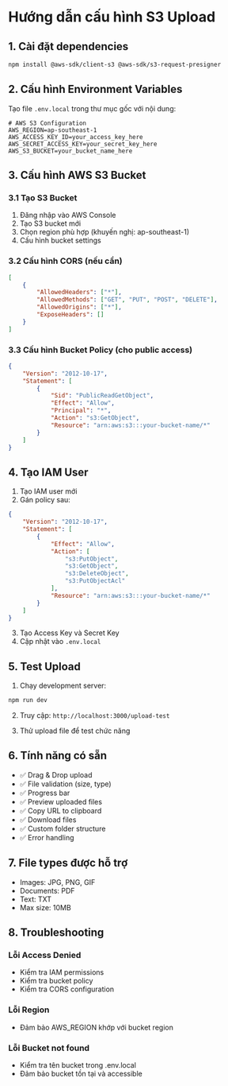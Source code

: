 # Hướng dẫn cấu hình S3 Upload

## 1. Cài đặt dependencies

```bash
npm install @aws-sdk/client-s3 @aws-sdk/s3-request-presigner
```

## 2. Cấu hình Environment Variables

Tạo file `.env.local` trong thư mục gốc với nội dung:

```env
# AWS S3 Configuration
AWS_REGION=ap-southeast-1
AWS_ACCESS_KEY_ID=your_access_key_here
AWS_SECRET_ACCESS_KEY=your_secret_key_here
AWS_S3_BUCKET=your_bucket_name_here
```

## 3. Cấu hình AWS S3 Bucket

### 3.1 Tạo S3 Bucket
1. Đăng nhập vào AWS Console
2. Tạo S3 bucket mới
3. Chọn region phù hợp (khuyến nghị: ap-southeast-1)
4. Cấu hình bucket settings

### 3.2 Cấu hình CORS (nếu cần)
```json
[
    {
        "AllowedHeaders": ["*"],
        "AllowedMethods": ["GET", "PUT", "POST", "DELETE"],
        "AllowedOrigins": ["*"],
        "ExposeHeaders": []
    }
]
```

### 3.3 Cấu hình Bucket Policy (cho public access)
```json
{
    "Version": "2012-10-17",
    "Statement": [
        {
            "Sid": "PublicReadGetObject",
            "Effect": "Allow",
            "Principal": "*",
            "Action": "s3:GetObject",
            "Resource": "arn:aws:s3:::your-bucket-name/*"
        }
    ]
}
```

## 4. Tạo IAM User

1. Tạo IAM user mới
2. Gán policy sau:

```json
{
    "Version": "2012-10-17",
    "Statement": [
        {
            "Effect": "Allow",
            "Action": [
                "s3:PutObject",
                "s3:GetObject",
                "s3:DeleteObject",
                "s3:PutObjectAcl"
            ],
            "Resource": "arn:aws:s3:::your-bucket-name/*"
        }
    ]
}
```

3. Tạo Access Key và Secret Key
4. Cập nhật vào `.env.local`

## 5. Test Upload

1. Chạy development server:
```bash
npm run dev
```

2. Truy cập: `http://localhost:3000/upload-test`

3. Thử upload file để test chức năng

## 6. Tính năng có sẵn

- ✅ Drag & Drop upload
- ✅ File validation (size, type)
- ✅ Progress bar
- ✅ Preview uploaded files
- ✅ Copy URL to clipboard
- ✅ Download files
- ✅ Custom folder structure
- ✅ Error handling

## 7. File types được hỗ trợ

- Images: JPG, PNG, GIF
- Documents: PDF
- Text: TXT
- Max size: 10MB

## 8. Troubleshooting

### Lỗi Access Denied
- Kiểm tra IAM permissions
- Kiểm tra bucket policy
- Kiểm tra CORS configuration

### Lỗi Region
- Đảm bảo AWS_REGION khớp với bucket region

### Lỗi Bucket not found
- Kiểm tra tên bucket trong .env.local
- Đảm bảo bucket tồn tại và accessible 